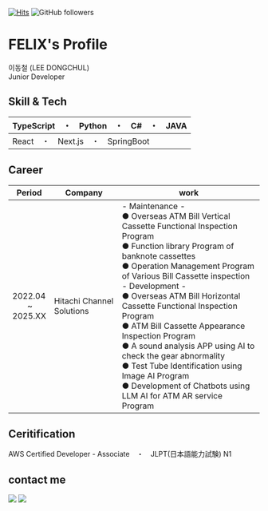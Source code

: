 [![Hits](https://hits.seeyoufarm.com/api/count/incr/badge.svg?url=https%3A%2F%2Fgithub.com%2Ffelix0708&count_bg=%2379C83D&title_bg=%23555555&&icon=github.svg&icon_color=%23E7E7E7&title=hits&edge_flat=false)](https://hits.seeyoufarm.com)
![GitHub followers](https://img.shields.io/github/followers/felix0708?style=social)

# FELIX's Profile
이동철 (LEE DONGCHUL)
<br>
Junior Developer

## Skill & Tech
|TypeScript　・　Python　・　C#　・　JAVA|
|---|
|React　・　Next.js　・　SpringBoot|

## Career

|Period|Company|work|
|---|------|---|
|2022.04</br>&nbsp;&nbsp;&nbsp;&nbsp;&nbsp;&nbsp;&nbsp;~</br>2025.XX|Hitachi Channel Solutions|- Maintenance -<br/>● Overseas ATM Bill Vertical Cassette Functional Inspection Program</br>● Function library Program of banknote cassettes</br>● Operation Management Program of Various Bill Cassette inspection</br>- Development -</br>● Overseas ATM Bill Horizontal Cassette Functional Inspection Program</br>● ATM Bill Cassette Appearance Inspection Program</br>● A sound analysis APP using AI to check the gear abnormality</br>● Test Tube Identification using Image AI Program</br>● Development of Chatbots using LLM AI for ATM AR service Program|

## Ceritification
AWS Certified Developer - Associate　・　JLPT(日本語能力試験) N1

## contact me
<a href="mailto:donguri9378@gmail.com"><img src="https://img.shields.io/badge/Gmail-d14836?style=flat-square&logo=Gmail&logoColor=white&link=mailto:donguri9378@gmail.com"/></a>
<a href="https://www.linkedin.com/in/dongchul-lee-457891232"><img src="https://img.shields.io/badge/Linkedin-0A66C2?style=flat-square&logo=Linkedin&logoColor=white&link=https://www.linkedin.com/in/dongchul-lee-457891232"/></a>





